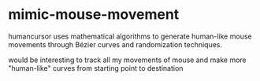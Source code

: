# mimic-mouse-movement

humancursor uses mathematical algorithms to generate human-like mouse movements through Bézier curves and randomization techniques.

would be interesting to track all my movements of mouse and make more "human-like" curves from starting point to destination
